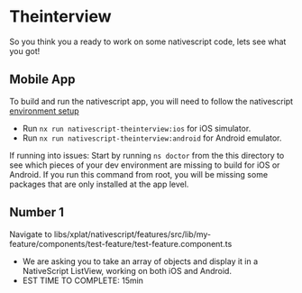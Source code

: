 # Theinterview

So you think you a ready to work on some nativescript code, lets see what you got!

## Mobile App

To build and run the nativescript app, you will need to follow the nativescript [environment setup](https://docs.nativescript.org/environment-setup.html)

- Run `nx run nativescript-theinterview:ios` for iOS simulator.
- Run `nx run nativescript-theinterview:android` for Android emulator.

If running into issues:
Start by running `ns doctor` from the this directory to see which pieces of your dev environment are missing to build for iOS or Android. If you run this command from root, you will be missing some packages that are only installed at the app level.

## Number 1

Navigate to libs/xplat/nativescript/features/src/lib/my-feature/components/test-feature/test-feature.component.ts

- We are asking you to take an array of objects and display it in a NativeScript ListView, working on both iOS and Android.
- EST TIME TO COMPLETE: 15min
